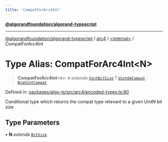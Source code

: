 ```yaml
---
title: 'CompatForArc4Int'
---
```


[**@algorandfoundation/algorand-typescript**](../../../README.md)

---

[@algorandfoundation/algorand-typescript](../../../README.md) / [arc4](../../README.md) / [\<internal\>](../README.md) / CompatForArc4Int

# Type Alias: CompatForArc4Int\<N\>

> **CompatForArc4Int**\<`N`\>: `N` _extends_ [`UintBitSize`](UintBitSize.md) ? [`Uint64Compat`](../../../index/type-aliases/Uint64Compat.md) : [`BigUintCompat`](../../../index/type-aliases/BigUintCompat.md)

Defined in: [packages/algo-ts/src/arc4/encoded-types.ts:80](https://github.com/algorandfoundation/puya-ts/blob/main/packages/algo-ts/src/arc4/encoded-types.ts#L80)

Conditional type which returns the compat type relevant to a given UintN bit size

## Type Parameters

• **N** _extends_ [`BitSize`](../../type-aliases/BitSize.md)
